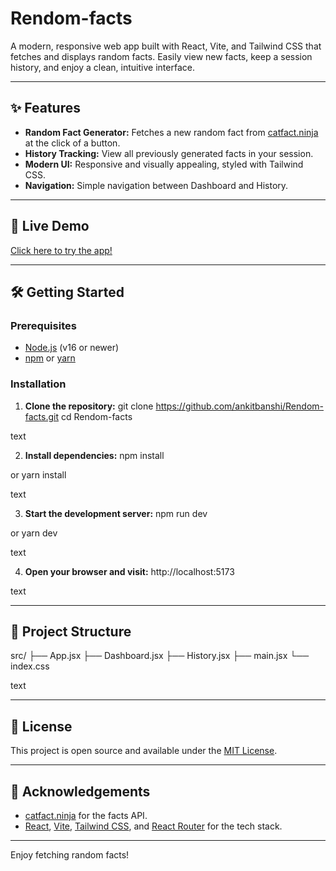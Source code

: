 
# Rendom-facts

A modern, responsive web app built with React, Vite, and Tailwind CSS that fetches and displays random facts. Easily view new facts, keep a session history, and enjoy a clean, intuitive interface.

---

## ✨ Features

- **Random Fact Generator:** Fetches a new random fact from [catfact.ninja](https://catfact.ninja) at the click of a button.
- **History Tracking:** View all previously generated facts in your session.
- **Modern UI:** Responsive and visually appealing, styled with Tailwind CSS.
- **Navigation:** Simple navigation between Dashboard and History.

---

## 🚀 Live Demo

[Click here to try the app!](#)  
<!-- Replace # with your deployed demo URL (e.g., https://rendom-facts.vercel.app) -->

---

## 🛠️ Getting Started

### Prerequisites

- [Node.js](https://nodejs.org/) (v16 or newer)
- [npm](https://www.npmjs.com/) or [yarn](https://yarnpkg.com/)

### Installation

1. **Clone the repository:**
git clone https://github.com/ankitbanshi/Rendom-facts.git
cd Rendom-facts

text

2. **Install dependencies:**
npm install

or
yarn install

text

3. **Start the development server:**
npm run dev

or
yarn dev

text

4. **Open your browser and visit:**
http://localhost:5173

text

---

## 🧩 Project Structure

src/
├── App.jsx
├── Dashboard.jsx
├── History.jsx
├── main.jsx
└── index.css

text


---

## 📄 License

This project is open source and available under the [MIT License](LICENSE).

---

## 🙏 Acknowledgements

- [catfact.ninja](https://catfact.ninja) for the facts API.
- [React](https://react.dev/), [Vite](https://vitejs.dev/), [Tailwind CSS](https://tailwindcss.com/), and [React Router](https://reactrouter.com/) for the tech stack.

---

Enjoy fetching random facts!
